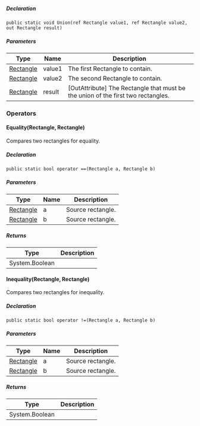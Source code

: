 ##### Declaration

```
public static void Union(ref Rectangle value1, ref Rectangle value2, out Rectangle result)
```

##### Parameters

| Type | Name | Description |
| --- | --- | --- |
| [Rectangle](https://keensoftwarehouse.github.io/SpaceEngineersModAPI/api/VRageMath.Rectangle.html) | value1 | The first Rectangle to contain. |
| [Rectangle](https://keensoftwarehouse.github.io/SpaceEngineersModAPI/api/VRageMath.Rectangle.html) | value2 | The second Rectangle to contain. |
| [Rectangle](https://keensoftwarehouse.github.io/SpaceEngineersModAPI/api/VRageMath.Rectangle.html) | result | \[OutAttribute\] The Rectangle that must be the union of the first two rectangles. |

### Operators

#### Equality(Rectangle, Rectangle)

Compares two rectangles for equality.

##### Declaration

```
public static bool operator ==(Rectangle a, Rectangle b)
```

##### Parameters

| Type | Name | Description |
| --- | --- | --- |
| [Rectangle](https://keensoftwarehouse.github.io/SpaceEngineersModAPI/api/VRageMath.Rectangle.html) | a   | Source rectangle. |
| [Rectangle](https://keensoftwarehouse.github.io/SpaceEngineersModAPI/api/VRageMath.Rectangle.html) | b   | Source rectangle. |

##### Returns

| Type | Description |
| --- | --- |
| System.Boolean |     |

#### Inequality(Rectangle, Rectangle)

Compares two rectangles for inequality.

##### Declaration

```
public static bool operator !=(Rectangle a, Rectangle b)
```

##### Parameters

| Type | Name | Description |
| --- | --- | --- |
| [Rectangle](https://keensoftwarehouse.github.io/SpaceEngineersModAPI/api/VRageMath.Rectangle.html) | a   | Source rectangle. |
| [Rectangle](https://keensoftwarehouse.github.io/SpaceEngineersModAPI/api/VRageMath.Rectangle.html) | b   | Source rectangle. |

##### Returns

| Type | Description |
| --- | --- |
| System.Boolean |     |